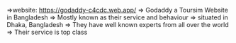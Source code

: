 =>website: https://godaddy-c4cdc.web.app/
=> Godaddy a Toursim Website in Bangladesh
=> Mostly known as their service and behaviour
=> situated in Dhaka, Bangladesh
=> They have well known experts from all over the world
=> Their service is top class
